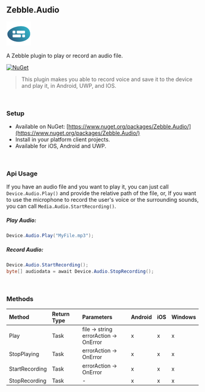 [logo]: https://raw.githubusercontent.com/Geeksltd/Zebble.Audio/master/Shared/NuGet/Icon.png "Zebble.Audio"


## Zebble.Audio

![logo]

A Zebble plugin to play or record an audio file.


[![NuGet](https://img.shields.io/nuget/v/Zebble.Audio.svg?label=NuGet)](https://www.nuget.org/packages/Zebble.Audio/)

> This plugin makes you able to record voice and save it to the device and play it, in Android, UWP, and IOS.

<br>


### Setup
* Available on NuGet: [https://www.nuget.org/packages/Zebble.Audio/](https://www.nuget.org/packages/Zebble.Audio/)
* Install in your platform client projects.
* Available for iOS, Android and UWP.
<br>


### Api Usage

If you have an audio file and you want to play it, you can just call `Device.Audio.Play()` and provide the relative path of the file, or, If you want to use the microphone to record the user's voice or the surrounding sounds, you can call `Media.Audio.StartRecording()`.

##### Play Audio:
```csharp
Device.Audio.Play("MyFile.mp3");
```
##### Record Audio:
```csharp
Device.Audio.StartRecording();
byte[] audiodata = await Device.Audio.StopRecording();
```
<br>


### Methods
| Method       | Return Type  | Parameters                          | Android | iOS | Windows |
| :----------- | :----------- | :-----------                        | :------ | :-- | :------ |
| Play         | Task         | file -> string<br> errorAction -> OnError| x       | x   | x       |
| StopPlaying  | Task         | errorAction -> OnError| x       | x   | x       |
| StartRecording  | Task         | errorAction -> OnError| x       | x   | x       |
| StopRecording  | Task         | -| x       | x   | x       |